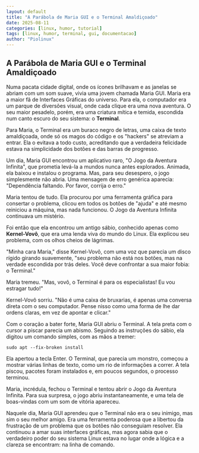 ```yaml
---
layout: default
title: "A Parábola de Maria GUI e o Terminal Amaldiçoado"
date: 2025-08-11
categories: [linux, humor, tutorial]
tags: [linux, humor, terminal, gui, documentacao]
author: "Piolinux"
---
```


<html>
<article>
  <h1>A Parábola de Maria GUI e o Terminal Amaldiçoado</h1>

  <p>Numa pacata cidade digital, onde os ícones brilhavam e as janelas se abriam com um som suave, vivia uma jovem chamada Maria GUI. Maria era a maior fã de Interfaces Gráficas do universo. Para ela, o computador era um parque de diversões visual, onde cada clique era uma nova aventura. O seu maior pesadelo, porém, era uma criatura mítica e temida, escondida num canto escuro do seu sistema: o <strong>Terminal</strong>.</p>
  
  <p>Para Maria, o Terminal era um buraco negro de letras, uma caixa de texto amaldiçoada, onde só os magos do código e os "hackers" se atreviam a entrar. Ela o evitava a todo custo, acreditando que a verdadeira felicidade estava na simplicidade dos botões e das barras de progresso.</p>
  
  <p>Um dia, Maria GUI encontrou um aplicativo raro, "O Jogo da Aventura Infinita", que prometia levá-la a mundos nunca antes explorados. Animada, ela baixou e instalou o programa. Mas, para seu desespero, o jogo simplesmente não abria. Uma mensagem de erro genérica aparecia: "Dependência faltando. Por favor, corrija o erro."</p>
  
  <p>Maria tentou de tudo. Ela procurou por uma ferramenta gráfica para consertar o problema, clicou em todos os botões de "ajuda" e até mesmo reiniciou a máquina, mas nada funcionou. O Jogo da Aventura Infinita continuava um mistério.</p>
  
  <p>Foi então que ela encontrou um antigo sábio, conhecido apenas como <strong>Kernel-Vovô</strong>, que era uma lenda viva do mundo do Linux. Ela explicou seu problema, com os olhos cheios de lágrimas.</p>
  
  <p>"Minha cara Maria," disse Kernel-Vovô, com uma voz que parecia um disco rígido girando suavemente, "seu problema não está nos botões, mas na verdade escondida por trás deles. Você deve confrontar a sua maior fobia: o Terminal."</p>
  
  <p>Maria tremeu. "Mas, vovô, o Terminal é para os especialistas! Eu vou estragar tudo!"</p>
  
  <p>Kernel-Vovô sorriu. "Não é uma caixa de bruxarias, é apenas uma conversa direta com o seu computador. Pense nisso como uma forma de lhe dar ordens claras, em vez de apontar e clicar."</p>
  
  <p>Com o coração a bater forte, Maria GUI abriu o Terminal. A tela preta com o cursor a piscar parecia um abismo. Seguindo as instruções do sábio, ela digitou um comando simples, com as mãos a tremer:</p>
  
  <pre><code>sudo apt --fix-broken install</code></pre>
  
  <p>Ela apertou a tecla Enter. O Terminal, que parecia um monstro, começou a mostrar várias linhas de texto, como um rio de informações a correr. A tela piscou, pacotes foram instalados e, em poucos segundos, o processo terminou.</p>
  
  <p>Maria, incrédula, fechou o Terminal e tentou abrir o Jogo da Aventura Infinita. Para sua surpresa, o jogo abriu instantaneamente, e uma tela de boas-vindas com um som de vitória apareceu.</p>
  
  <p>Naquele dia, Maria GUI aprendeu que o Terminal não era o seu inimigo, mas sim o seu melhor amigo. Era uma ferramenta poderosa que a libertou da frustração de um problema que os botões não conseguiam resolver. Ela continuou a amar suas interfaces gráficas, mas agora sabia que o verdadeiro poder do seu sistema Linux estava no lugar onde a lógica e a clareza se encontram: na linha de comando.</p>
</article>
</html>
